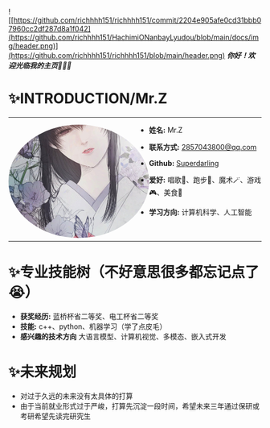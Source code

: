![[https://github.com/richhhh151/richhhh151/commit/2204e905afe0cd31bbb07960cc2df287d8a1f042](https://github.com/richhhh151/HachimiONanbayLyudou/blob/main/docs/img/header.png)](https://github.com/richhhh151/richhhh151/blob/main/header.png)
***你好！欢迎光临我的主页🧡💛💚***  
# ✨INTRODUCTION/Mr.Z
---   

<img align="left" src="https://raw.githubusercontent.com/richhhh151/HachimiONanbayLyudou/main/docs/img/IMG_2304.png" width="280" style="border-radius:50%"/>  

- **姓名:** Mr.Z

- **联系方式:** 2857043800@qq.com

- **Github:** [Superdarling](https://github.com/richhhh151)

- **爱好:** 唱歌🎤、跑步🏃、魔术🪄、游戏🎮、美食🥘

- **学习方向:** 计算机科学、人工智能
<br><br><br>
---  
  
# ✨专业技能树（不好意思很多都忘记点了😭）  
- **获奖经历:** 蓝桥杯省二等奖、电工杯省二等奖
- **技能:** c++、python、机器学习（学了点皮毛）
- **感兴趣的技术方向** 大语言模型、计算机视觉、多模态、嵌入式开发
# ✨未来规划
- 对过于久远的未来没有太具体的打算
- 由于当前就业形式过于严峻，打算先沉淀一段时间，希望未来三年通过保研或考研希望先读完研究生
<!--
